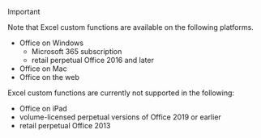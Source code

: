 > [!IMPORTANT]
> Note that Excel custom functions are available on the following platforms.
>
> - Office on Windows
>   - Microsoft 365 subscription
>   - retail perpetual Office 2016 and later
> - Office on Mac
> - Office on the web
>
> Excel custom functions are currently not supported in the following:
>
> - Office on iPad
> - volume-licensed perpetual versions of Office 2019 or earlier
> - retail perpetual Office 2013
